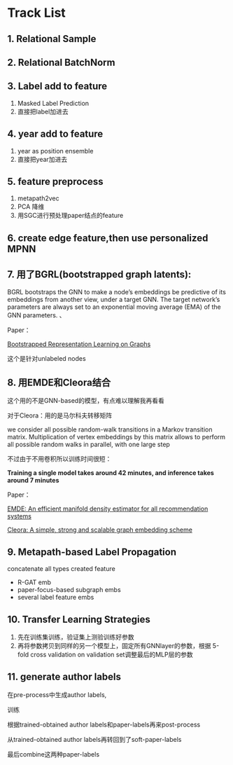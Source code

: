 # Track List

## 1. Relational Sample

## 2. Relational BatchNorm

## 3. Label add to feature

1. Masked Label Prediction
2. 直接把label加进去

## 4. year  add to feature

1. year as position ensemble
2. 直接把year加进去

## 5. feature preprocess

1. metapath2vec
2. PCA 降维
3. 用SGC进行预处理paper结点的feature

## 6. create edge feature,then use personalized MPNN 

## 7. 用了BGRL(bootstrapped graph latents):

BGRL bootstraps the GNN to make a node’s embeddings be predictive of its embeddings from another view, under a target GNN. The target network’s parameters are always set to an exponential moving average (EMA) of the GNN parameters. 、

Paper：

[Bootstrapped Representation Learning on Graphs](http://arxiv.org/abs/2102.06514)

这个是针对unlabeled nodes

## 8. 用EMDE和Cleora结合

这个用的不是GNN-based的模型，有点难以理解我再看看

对于Cleora：用的是马尔科夫转移矩阵

we consider all possible random-walk transitions in a Markov transition matrix. Multiplication of vertex embeddings by this matrix allows to perform all possible random walks in parallel, with one large step

不过由于不用卷积所以训练时间很短：

**Training a single model takes around 42 minutes, and inference takes around 7 minutes**

Paper：

[EMDE: An efficient manifold density estimator for all recommendation systems](https://arxiv.org/abs/2006.01894)

[Cleora: A simple, strong and scalable graph embedding scheme](https://arxiv.org/abs/2102.02302)

## 9. Metapath-based Label Propagation

concatenate all types created feature

- R-GAT emb
- paper-focus-based subgraph embs
- several label feature embs

## 10.  Transfer Learning Strategies

1. 先在训练集训练，验证集上测验训练好参数
2. 再将参数拷贝到同样的另一个模型上，固定所有GNNlayer的参数，根据 5-fold cross validation on validation set调整最后的MLP层的参数

## 11. generate author labels

在pre-process中生成author labels, 

训练

根据trained-obtained author labels和paper-labels再来post-process

从trained-obtained author labels再转回到了soft-paper-labels

最后combine这两种paper-labels